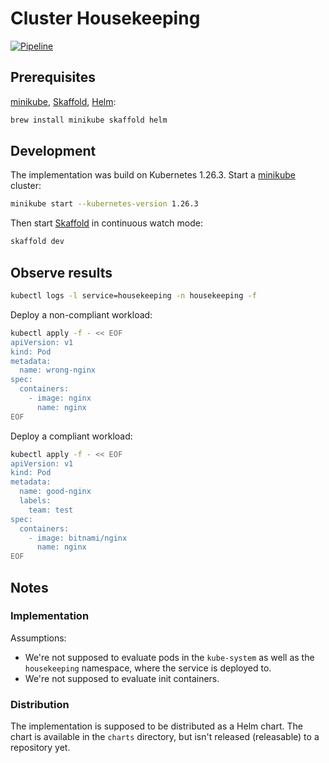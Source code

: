 # Cluster Housekeeping

[![Pipeline](https://github.com/carhartl/cluster-housekeeping/actions/workflows/pipeline.yml/badge.svg)](https://github.com/carhartl/cluster-housekeeping/actions/workflows/pipeline.yml)

## Prerequisites

[minikube](https://minikube.sigs.k8s.io/docs/), [Skaffold](https://skaffold.dev/docs/), [Helm](https://helm.sh/docs/):

```bash
brew install minikube skaffold helm
```

## Development

The implementation was build on Kubernetes 1.26.3. Start a [minikube](https://minikube.sigs.k8s.io/docs/) cluster:

```bash
minikube start --kubernetes-version 1.26.3
```

Then start [Skaffold](https://skaffold.dev/docs/) in continuous watch mode:

```bash
skaffold dev
```

## Observe results

```bash
kubectl logs -l service=housekeeping -n housekeeping -f
```

Deploy a non-compliant workload:

```bash
kubectl apply -f - << EOF
apiVersion: v1
kind: Pod
metadata:
  name: wrong-nginx
spec:
  containers:
    - image: nginx
      name: nginx
EOF
```

Deploy a compliant workload:

```bash
kubectl apply -f - << EOF
apiVersion: v1
kind: Pod
metadata:
  name: good-nginx
  labels:
    team: test
spec:
  containers:
    - image: bitnami/nginx
      name: nginx
EOF
```

## Notes

### Implementation

Assumptions:

- We're not supposed to evaluate pods in the `kube-system` as well as the `housekeeping` namespace, where the service is deployed to.
- We're not supposed to evaluate init containers.

### Distribution

The implementation is supposed to be distributed as a Helm chart. The chart is available in the `charts` directory, but isn't released (releasable) to a repository yet.
